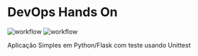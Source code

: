 # DevOps Hands On

![workflow](https://github.com/atarruda/devopslab/actions/workflows/pipeline.yml/badge.svg)
![workflow](https://github.com/atarruda/devopslab/actions/workflows/pipeline.yml/badge.svg?event=Build)

Aplicação Simples em Python/Flask com teste usando Unittest